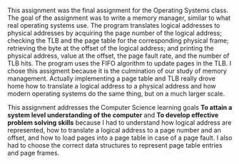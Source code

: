 This assignment was the final assignment for the Operating Systems class. The goal of the assignment was to write a memory manager, similar to what real operating systems use. The program translates logical addresses to physical addresses by acquiring the page number of the logical address; checking the TLB and the page table for the corresponding physical frame; retrieving the byte at the offset of the logical address; and printing the physical address, value at the offset, the page fault rate, and the number of TLB hits. The program uses the FIFO algorithm to update pages in the TLB. I chose this assigment because it is the culmination of our study of memory management. Actually implementing a page table and TLB really drove home how to translate a logical address to a physical address and how modern operating systems do the same thing, but on a much larger scale. 

This assignment addresses the Computer Science learning goals **To attain a system level understanding of the computer** and
**To develop effective problem solving skills** because I had to understand how logical address are represented, how to translate a logical address to a page number and an offset, and how to load pages into a page table in case of a page fault. I also had to choose the correct data structures to represent page table entries and page frames.
